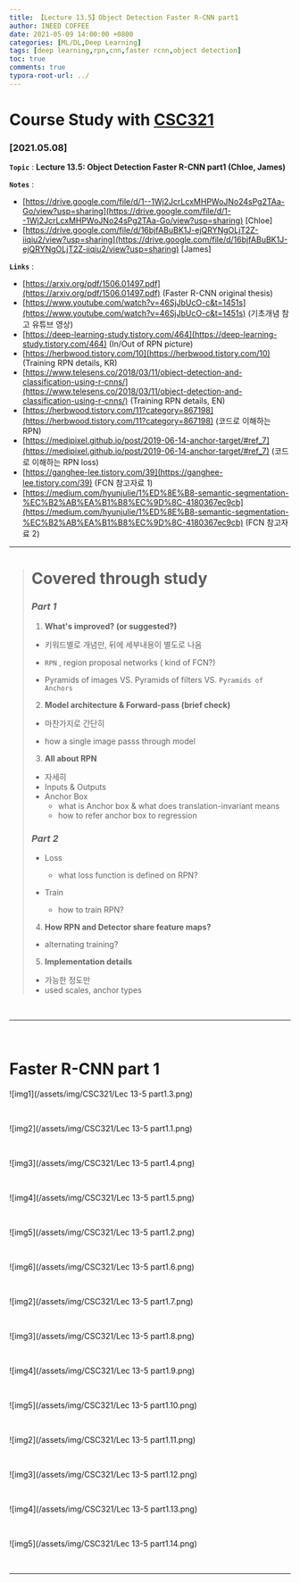 ```yaml
---
title: 【Lecture 13.5】Object Detection Faster R-CNN part1
author: INEED COFFEE
date: 2021-05-09 14:00:00 +0800
categories: [ML/DL,Deep Learning]
tags: [deep learning,rpn,cnn,faster rcnn,object detection]
toc: true
comments: true
typora-root-url: ../
---
```

# Course Study with [CSC321](https://www.cs.toronto.edu/~rgrosse/courses/csc321_2017/) 



### [2021.05.08]

__`Topic`__ : __Lecture 13.5: Object Detection Faster R-CNN part1 (Chloe, James)__ 

__`Notes`__ : 

- [https://drive.google.com/file/d/1--1Wj2JcrLcxMHPWoJNo24sPg2TAa-Go/view?usp=sharing](https://drive.google.com/file/d/1--1Wj2JcrLcxMHPWoJNo24sPg2TAa-Go/view?usp=sharing) [Chloe]
- [https://drive.google.com/file/d/16bjfABuBK1J-ejQRYNgOLjT2Z-iiqiu2/view?usp=sharing](https://drive.google.com/file/d/16bjfABuBK1J-ejQRYNgOLjT2Z-iiqiu2/view?usp=sharing) [James]

__`Links`__ : 

- [https://arxiv.org/pdf/1506.01497.pdf](https://arxiv.org/pdf/1506.01497.pdf) (Faster R-CNN original thesis) 
- [https://www.youtube.com/watch?v=46SjJbUcO-c&t=1451s](https://www.youtube.com/watch?v=46SjJbUcO-c&t=1451s) (기초개념 참고 유튜브 영상) 
- [https://deep-learning-study.tistory.com/464](https://deep-learning-study.tistory.com/464) (In/Out of RPN picture) 
- [https://herbwood.tistory.com/10](https://herbwood.tistory.com/10) (Training RPN details, KR) 
- [https://www.telesens.co/2018/03/11/object-detection-and-classification-using-r-cnns/](https://www.telesens.co/2018/03/11/object-detection-and-classification-using-r-cnns/) (Training RPN details, EN)
- [https://herbwood.tistory.com/11?category=867198](https://herbwood.tistory.com/11?category=867198) (코드로 이해하는 RPN)
- [https://medipixel.github.io/post/2019-06-14-anchor-target/#ref_7](https://medipixel.github.io/post/2019-06-14-anchor-target/#ref_7) (코드로 이해하는 RPN loss)
- [https://ganghee-lee.tistory.com/39](https://ganghee-lee.tistory.com/39) (FCN 참고자료 1)
- [https://medium.com/hyunjulie/1%ED%8E%B8-semantic-segmentation-%EC%B2%AB%EA%B1%B8%EC%9D%8C-4180367ec9cb](https://medium.com/hyunjulie/1%ED%8E%B8-semantic-segmentation-%EC%B2%AB%EA%B1%B8%EC%9D%8C-4180367ec9cb) (FCN 참고자료 2) 

---
> # Covered through study
>
> ### _Part 1_ 
>
> 1. __What's improved? (or suggested?)__ 
>
> - 키워드별로 개념만, 뒤에 세부내용이 별도로 나옴
>
> - `RPN` , region proposal networks ( kind of FCN?)
>
> - Pyramids of images VS. Pyramids of filters VS. `Pyramids of Anchors` 
>
>   
>
> 2. __Model architecture & Forward-pass (brief check)__ 
>
> - 마찬가지로 간단히
>
> - how a single image passs through model
>
>   
>
> 3. __All about RPN__ 
>
> - 자세히
> - Inputs & Outputs
> - Anchor Box
>   - what is Anchor box & what does translation-invariant means
>   - how to refer anchor box to regression 
>
> ### _Part 2_ 
>
> - Loss
>   
>   - what loss function is defined on  RPN?
> - Train
>   
>   - how to train RPN?
>   
>   
>
> 4. __How RPN and Detector share feature maps?__ 
>
> - alternating training?
>
>   
>
> 5. __Implementation details__ 
>
> - 가능한 정도만
> - used scales, anchor types

​	

---

​			
# Faster R-CNN part 1

![img1](/assets/img/CSC321/Lec 13-5 part1.3.png)

​	

![img2](/assets/img/CSC321/Lec 13-5 part1.1.png)

​	

![img3](/assets/img/CSC321/Lec 13-5 part1.4.png)

​	

![img4](/assets/img/CSC321/Lec 13-5 part1.5.png)

​	

![img5](/assets/img/CSC321/Lec 13-5 part1.2.png)

​	

![img6](/assets/img/CSC321/Lec 13-5 part1.6.png)

​	

![img2](/assets/img/CSC321/Lec 13-5 part1.7.png)

​	

![img3](/assets/img/CSC321/Lec 13-5 part1.8.png)

​	

![img4](/assets/img/CSC321/Lec 13-5 part1.9.png)

​	

![img5](/assets/img/CSC321/Lec 13-5 part1.10.png)

​	

![img2](/assets/img/CSC321/Lec 13-5 part1.11.png)

​	

![img3](/assets/img/CSC321/Lec 13-5 part1.12.png)

​	

![img4](/assets/img/CSC321/Lec 13-5 part1.13.png)

​	

![img5](/assets/img/CSC321/Lec 13-5 part1.14.png)

​	


***

​	

